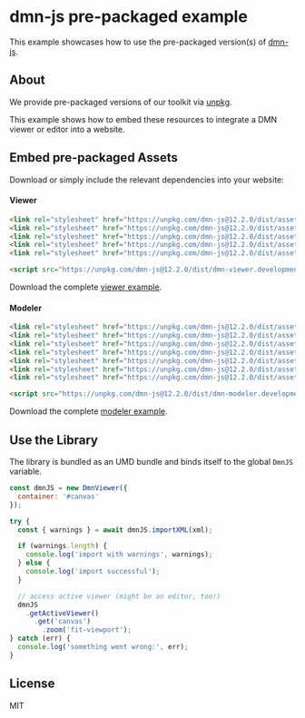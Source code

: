 # dmn-js pre-packaged example

This example showcases how to use the pre-packaged version(s) of [dmn-js](https://github.com/bpmn-io/dmn-js).


## About

We provide pre-packaged versions of our toolkit via [unpkg](https://unpkg.com/dmn-js/dist/).

This example shows how to embed these resources to integrate a DMN viewer or editor
into a website.


## Embed pre-packaged Assets

Download or simply include the relevant dependencies into your website:

#### Viewer

```html
<link rel="stylesheet" href="https://unpkg.com/dmn-js@12.2.0/dist/assets/dmn-js-drd.css">
<link rel="stylesheet" href="https://unpkg.com/dmn-js@12.2.0/dist/assets/dmn-js-decision-table.css">
<link rel="stylesheet" href="https://unpkg.com/dmn-js@12.2.0/dist/assets/dmn-js-literal-expression.css">
<link rel="stylesheet" href="https://unpkg.com/dmn-js@12.2.0/dist/assets/dmn-js-shared.css">
<link rel="stylesheet" href="https://unpkg.com/dmn-js@12.2.0/dist/assets/dmn-font/css/dmn.css">

<script src="https://unpkg.com/dmn-js@12.2.0/dist/dmn-viewer.development.js"></script>
```

Download the complete [viewer example](https://cdn.staticaly.com/gh/bpmn-io/dmn-js-examples/master/starter/viewer.html).

#### Modeler

```html
<link rel="stylesheet" href="https://unpkg.com/dmn-js@12.2.0/dist/assets/diagram-js.css">
<link rel="stylesheet" href="https://unpkg.com/dmn-js@12.2.0/dist/assets/dmn-js-shared.css">
<link rel="stylesheet" href="https://unpkg.com/dmn-js@12.2.0/dist/assets/dmn-js-drd.css">
<link rel="stylesheet" href="https://unpkg.com/dmn-js@12.2.0/dist/assets/dmn-js-decision-table.css">
<link rel="stylesheet" href="https://unpkg.com/dmn-js@12.2.0/dist/assets/dmn-js-decision-table-controls.css">
<link rel="stylesheet" href="https://unpkg.com/dmn-js@12.2.0/dist/assets/dmn-js-literal-expression.css">
<link rel="stylesheet" href="https://unpkg.com/dmn-js@12.2.0/dist/assets/dmn-font/css/dmn.css">

<script src="https://unpkg.com/dmn-js@12.2.0/dist/dmn-modeler.development.js"></script>
```

Download the complete [modeler example](https://cdn.staticaly.com/gh/bpmn-io/dmn-js-examples/master/starter/modeler.html).


## Use the Library

The library is bundled as an UMD bundle and binds itself to the global `DmnJS`
variable.

```javascript
const dmnJS = new DmnViewer({
  container: '#canvas'
});

try {
  const { warnings } = await dmnJS.importXML(xml);

  if (warnings.length) {
    console.log('import with warnings', warnings);
  } else {
    console.log('import successful');
  }

  // access active viewer (might be an editor, too!)
  dmnJS
    .getActiveViewer()
      .get('canvas')
        .zoom('fit-viewport');
} catch (err) {
  console.log('something went wrong:', err);
}
```

## License

MIT
